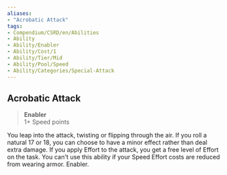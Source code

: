 ```yaml
---
aliases:
- "Acrobatic Attack"
tags:
- Compendium/CSRD/en/Abilities
- Ability
- Ability/Enabler
- Ability/Cost/1
- Ability/Tier/Mid
- Ability/Pool/Speed
- Ability/Categories/Special-Attack
---
```


  
## Acrobatic Attack  
>**Enabler**  
>1+ Speed points
  
You leap into the attack, twisting or flipping through the air. If you roll a natural 17 or 18, you can choose to have a minor effect rather than deal extra damage. If you apply Effort to the attack, you get a free level of Effort on the task. You can't use this ability if your Speed Effort costs are reduced from wearing armor. Enabler.